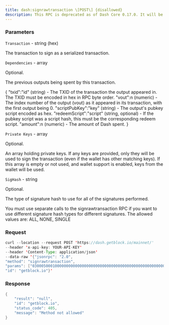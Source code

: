 ```yaml
---
title: dash:signrawtransaction \[POST\] {disallowed}
description: This RPC is deprecated as of Dash Core 0.17.0. It will be removed in afuture release.Signs a transaction in the serialized transaction format using privatekeys stored in the wallet or provided in the call.
---
```


### Parameters


`Transaction` - string (hex)

The transaction to sign as a serialized transaction.

`Dependencies` - array

Optional.

The previous outputs being spent by this transaction.

{ "txid":"id" (string) - The TXID of the transaction the output appeared
in. The TXID must be encoded in hex in RPC byte order. "vout":n
(numeric) - The index number of the output (vout) as it appeared in its
transaction, with the first output being 0. "scriptPubKey":"key"
(string) - The output's pubkey script encoded as hex.
"redeemScript":"script" (string, optional) - If the pubkey script was a
script hash, this must be the corresponding redeem script. "amount":n
(numeric) - The amount of Dash spent. }

`Private Keys` - array

Optional.

An array holding private keys. If any keys are provided, only they will
be used to sign the transaction (even if the wallet has other matching
keys). If this array is empty or not used, and wallet support is
enabled, keys from the wallet will be used.

`SigHash` - string

Optional.

The type of signature hash to use for all of the signatures performed.

You must use separate calls to the signrawtransaction RPC if you want to
use different signature hash types for different signatures. The allowed
values are: ALL, NONE, SINGLE

### Request

``` java
curl --location --request POST 'https://dash.getblock.io/mainnet/' 
--header 'x-api-key: YOUR-API-KEY' 
--header 'Content-Type: application/json' 
--data-raw '{"jsonrpc": "2.0",
"method": "signrawtransaction",
"params": ["03000500010000000000000000000000000000000000000000000000000000000000000000ffffffff2703716d170423ce39610800004440830900000fe4b883e5bda9e7a59ee4bb99e9b1bc04f09f909f40440fa802203d5807000000001976a9147c086eada12bdb10a265c16c08a7ae87366bd48188aca03c9f08000000001976a91406c7111117f7b797528485b64772d3ffcff919ec88ac209af41f460200716d1700efc371b5251f5bae393e5962fe092f8b2003732a56eda3e1a2babe8413d17ce7ce2396a41c1f833c0cd00a0d8e900dfc4962805706e70a35074dcd30fafbd4c6", null, null, "ALL"],
"id": "getblock.io"}'
```

###  Response

``` java
{
    "result": "null",
    "id": "getblock.io",
    "status_code": 405,
    "message": "Method not allowed"
}
```

